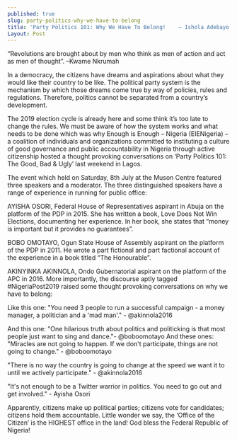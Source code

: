 ```yaml
---
published: true
slug: party-politics-why-we-have-to-belong
title: 'Party Politics 101: Why We Have To Belong!    – Ishola Adebayo'
Layout: Post
---
```

“Revolutions are brought about by men who think as men of action and act as men of thought”. –Kwame Nkrumah

In a democracy, the citizens have dreams and aspirations about what they would like their country to be like. The political party system is the mechanism by which those dreams come true by way of policies, rules and regulations. Therefore, politics cannot be separated from a country’s development.

The 2019 election cycle is already here and some think it’s too late to change the rules. We must be aware of how the system works and what needs to be done which was why Enough is Enough – Nigeria (EIENigeria) – a coalition of individuals and organizations committed to instituting a culture of good governance and public accountability in Nigeria through active citizenship hosted a thought provoking conversations on ‘Party Politics 101: The Good, Bad & Ugly’ last weekend in Lagos. 

The event which held on Saturday, 8th July at the Muson Centre featured three speakers and a moderator.  The three distinguished speakers have a range of experience in running for public office:

AYISHA OSORI, Federal House of Representatives aspirant in Abuja on the platform of the PDP in 2015. She has written a book, Love Does Not Win Elections, documenting her experience. In her book, she states that “money is important but it provides no guarantees”.

BOBO OMOTAYO, Ogun State House of Assembly aspirant on the platform of the PDP in 2011. He wrote a part fictional and part factional account of the experience in a book titled “The Honourable”.

AKINYINKA AKINNOLA, Ondo Gubernatorial aspirant on the platform of the APC in 2016.
More importantly, the discourse aptly tagged #NigeriaPost2019 raised some thought provoking conversations on why we have to belong:

Like this one: "You need 3 people to run a successful campaign - a money manager, a politician and a 'mad man'." - @akinnola2016

And this one: "One hilarious truth about politics and politicking is that most people just want to sing and dance."- @boboomotayo
And these ones: "Miracles are not going to happen. If we don't participate, things are not going to change." - @boboomotayo

"There is no way the country is going to change at the speed we want it to until we actively participate." - @akinnola2016

"It's not enough to be a Twitter warrior in politics. You need to go out and get involved." - Ayisha Osori

Apparently, citizens make up political parties; citizens vote for candidates; citizens hold them accountable. Little wonder we say, the ‘Office of the Citizen’ is the HIGHEST office in the land! God bless the Federal Republic of Nigeria!
